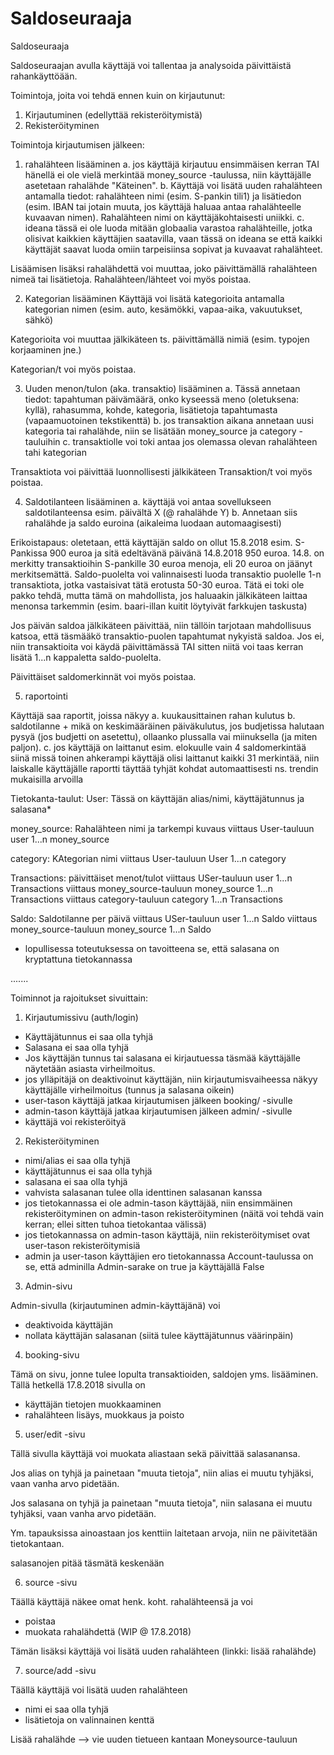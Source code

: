 # Saldoseuraaja

Saldoseuraaja

Saldoseuraajan avulla käyttäjä voi tallentaa ja analysoida päivittäistä rahankäyttöään.

Toimintoja, joita voi tehdä ennen kuin on kirjautunut:
1) Kirjautuminen (edellyttää rekisteröitymistä)
2) Rekisteröityminen

Toimintoja kirjautumisen jälkeen:
1) rahalähteen lisääminen
	a. jos käyttäjä kirjautuu ensimmäisen kerran TAI hänellä ei ole vielä merkintää money_source -taulussa, niin käyttäjälle asetetaan rahalähde "Käteinen".
	b. Käyttäjä voi lisätä uuden rahalähteen antamalla tiedot: rahalähteen nimi (esim. S-pankin tili1) ja lisätiedon (esim. IBAN tai jotain muuta, jos käyttäjä haluaa antaa rahalähteelle kuvaavan nimen). Rahalähteen nimi on käyttäjäkohtaisesti uniikki.
	c. ideana tässä ei ole luoda mitään globaalia varastoa rahalähteille, jotka olisivat kaikkien käyttäjien saatavilla, vaan tässä on ideana se että kaikki käyttäjät saavat luoda omiin tarpeisiinsa sopivat ja kuvaavat rahalähteet.

Lisäämisen lisäksi rahalähdettä voi muuttaa, joko päivittämällä rahalähteen nimeä tai lisätietoja.
Rahalähteen/lähteet voi myös poistaa.

2) Kategorian lisääminen
	Käyttäjä voi lisätä kategorioita antamalla kategorian nimen (esim. auto, kesämökki, vapaa-aika, vakuutukset, sähkö)

Kategorioita voi muuttaa jälkikäteen ts. päivittämällä nimiä (esim. typojen korjaaminen jne.)

Kategorian/t voi myös poistaa.

3) Uuden menon/tulon (aka. transaktio) lisääminen
	a. Tässä annetaan tiedot: tapahtuman päivämäärä, onko kyseessä meno (oletuksena: kyllä), rahasumma, kohde, kategoria, lisätietoja tapahtumasta (vapaamuotoinen tekstikenttä)
	b. jos transaktion aikana annetaan uusi kategoria tai rahalähde, niin se lisätään money_source ja category -tauluihin
	c. transaktiolle voi toki antaa jos olemassa olevan rahalähteen tahi kategorian

Transaktiota voi päivittää luonnollisesti jälkikäteen
Transaktion/t voi myös poistaa.

4) Saldotilanteen lisääminen
	a. käyttäjä voi antaa sovellukseen saldotilanteensa esim. päivältä X (@ rahalähde Y)
	b. Annetaan siis rahalähde ja saldo euroina (aikaleima luodaan automaagisesti)

Erikoistapaus: oletetaan, että käyttäjän saldo on ollut 15.8.2018 esim. S-Pankissa 900 euroa ja sitä edeltävänä päivänä 14.8.2018 950 euroa. 14.8. on merkitty transaktioihin S-pankille 30 euroa menoja, eli 20 euroa on jäänyt merkitsemättä. Saldo-puolelta voi valinnaisesti luoda transaktio puolelle 1-n transaktiota, jotka vastaisivat tätä erotusta 50-30 euroa. Tätä ei toki ole pakko tehdä, mutta tämä on mahdollista, jos haluaakin jälkikäteen laittaa menonsa tarkemmin (esim. baari-illan kuitit löytyivät farkkujen taskusta)

Jos päivän saldoa jälkikäteen päivittää, niin tällöin tarjotaan mahdollisuus katsoa, että täsmääkö transaktio-puolen tapahtumat nykyistä saldoa. Jos ei, niin transaktioita voi käydä päivittämässä TAI sitten niitä voi taas kerran lisätä 1...n kappaletta saldo-puolelta.

Päivittäiset saldomerkinnät voi myös poistaa. 

5) raportointi

Käyttäjä saa raportit, joissa näkyy
	a. kuukausittainen rahan kulutus
	b. saldotilanne + mikä on keskimääräinen päiväkulutus, jos budjetissa halutaan pysyä (jos budjetti on asetettu), ollaanko plussalla vai miinuksella (ja miten paljon).
	c. jos käyttäjä on laittanut esim. elokuulle vain 4 saldomerkintää siinä missä toinen ahkerampi käyttäjä olisi laittanut kaikki 31 merkintää, niin laiskalle käyttäjälle raportti täyttää tyhjät kohdat automaattisesti ns. trendin mukaisilla arvoilla

Tietokanta-taulut:
User:
Tässä on käyttäjän alias/nimi, käyttäjätunnus ja salasana*

money_source:
Rahalähteen nimi ja tarkempi kuvaus
viittaus User-tauluun user 1...n money_source

category:
KAtegorian nimi
viittaus User-tauluun User 1...n category

Transactions:
päivittäiset menot/tulot
viittaus USer-tauluun user 1...n Transactions
viittaus money_source-tauluun money_source 1...n Transactions
viittaus category-tauluun category 1...n Transactions

Saldo:
Saldotilanne per päivä
viittaus USer-tauluun user 1...n Saldo
viittaus money_source-tauluun money_source 1...n Saldo


* lopullisessa toteutuksessa on tavoitteena se, että salasana on kryptattuna tietokannassa

.......

Toiminnot ja rajoitukset sivuittain:

1. Kirjautumissivu (auth/login)

- Käyttäjätunnus ei saa olla tyhjä
- Salasana ei saa olla tyhjä
- Jos käyttäjän tunnus tai salasana ei kirjautuessa täsmää käyttäjälle näytetään asiasta virheilmoitus.
- jos ylläpitäjä on deaktivoinut käyttäjän, niin kirjautumisvaiheessa näkyy käyttäjälle virheilmoitus (tunnus ja salasana oikein)
- user-tason käyttäjä jatkaa kirjautumisen jälkeen booking/ -sivulle
- admin-tason käyttäjä jatkaa kirjautumisen jälkeen admin/ -sivulle
- käyttäjä voi rekisteröityä

2. Rekisteröityminen

- nimi/alias ei saa olla tyhjä
- käyttäjätunnus ei saa olla tyhjä
- salasana ei saa olla tyhjä
- vahvista salasanan tulee olla identtinen salasanan kanssa
- jos tietokannassa ei ole admin-tason käyttäjää, niin ensimmäinen rekisteröityminen on admin-tason rekisteröityminen (näitä voi tehdä vain kerran; ellei sitten tuhoa tietokantaa välissä)
- jos tietokannassa on admin-tason käyttäjä, niin rekisteröitymiset ovat user-tason rekisteröitymisiä
- admin ja user-tason käyttäjien ero tietokannassa Account-taulussa on se, että adminilla Admin-sarake on true ja käyttäjällä False

3. Admin-sivu

Admin-sivulla (kirjautuminen admin-käyttäjänä) voi
- deaktivoida käyttäjän
- nollata käyttäjän salasanan (siitä tulee käyttäjätunnus väärinpäin)

4. booking-sivu

Tämä on sivu, jonne tulee lopulta transaktioiden, saldojen yms. lisääminen. Tällä hetkellä 17.8.2018 sivulla on

- käyttäjän tietojen muokkaaminen
- rahalähteen lisäys, muokkaus ja poisto

5. user/edit -sivu

Tällä sivulla käyttäjä voi muokata aliastaan sekä päivittää salasanansa.

Jos alias on tyhjä ja painetaan "muuta tietoja", niin alias ei muutu tyhjäksi, vaan vanha arvo pidetään.

Jos salasana on tyhjä ja painetaan "muuta tietoja", niin salasana ei muutu tyhjäksi, vaan vanha arvo pidetään.

Ym. tapauksissa ainoastaan jos kenttiin laitetaan arvoja, niin ne päivitetään tietokantaan.

salasanojen pitää täsmätä keskenään

6. source -sivu

Täällä käyttäjä näkee omat henk. koht. rahalähteensä ja voi 
- poistaa
- muokata rahalähdettä (WIP @ 17.8.2018)

Tämän lisäksi käyttäjä voi lisätä uuden rahalähteen (linkki: lisää rahalähde)

7. source/add -sivu

Täällä käyttäjä voi lisätä uuden rahalähteen

- nimi ei saa olla tyhjä
- lisätietoja on valinnainen kenttä

Lisää rahalähde --> vie uuden tietueen kantaan Moneysource-tauluun